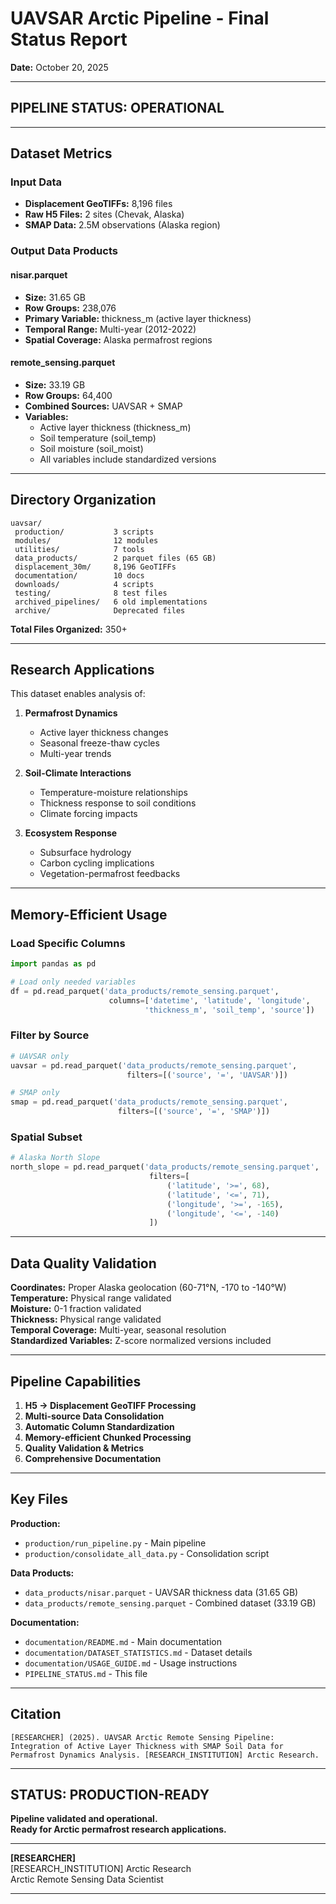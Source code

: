 #  UAVSAR Arctic Pipeline - Final Status Report

**Date:** October 20, 2025  

---

##  PIPELINE STATUS: OPERATIONAL

---

##  Dataset Metrics

### Input Data
- **Displacement GeoTIFFs:** 8,196 files
- **Raw H5 Files:** 2 sites (Chevak, Alaska)
- **SMAP Data:** 2.5M observations (Alaska region)

### Output Data Products

#### nisar.parquet
- **Size:** 31.65 GB
- **Row Groups:** 238,076
- **Primary Variable:** thickness_m (active layer thickness)
- **Temporal Range:** Multi-year (2012-2022)
- **Spatial Coverage:** Alaska permafrost regions

#### remote_sensing.parquet
- **Size:** 33.19 GB  
- **Row Groups:** 64,400
- **Combined Sources:** UAVSAR + SMAP
- **Variables:** 
  - Active layer thickness (thickness_m)
  - Soil temperature (soil_temp)
  - Soil moisture (soil_moist)
  - All variables include standardized versions

---

##  Directory Organization
```
uavsar/
 production/           3 scripts
 modules/              12 modules  
 utilities/            7 tools
 data_products/        2 parquet files (65 GB)
 displacement_30m/     8,196 GeoTIFFs
 documentation/        10 docs
 downloads/            4 scripts
 testing/              8 test files
 archived_pipelines/   6 old implementations
 archive/              Deprecated files
```

**Total Files Organized:** 350+

---

##  Research Applications

This dataset enables analysis of:

1. **Permafrost Dynamics**
   - Active layer thickness changes
   - Seasonal freeze-thaw cycles
   - Multi-year trends

2. **Soil-Climate Interactions**
   - Temperature-moisture relationships
   - Thickness response to soil conditions
   - Climate forcing impacts

3. **Ecosystem Response**
   - Subsurface hydrology
   - Carbon cycling implications
   - Vegetation-permafrost feedbacks

---

##  Memory-Efficient Usage

### Load Specific Columns
```python
import pandas as pd

# Load only needed variables
df = pd.read_parquet('data_products/remote_sensing.parquet',
                      columns=['datetime', 'latitude', 'longitude', 
                              'thickness_m', 'soil_temp', 'source'])
```

### Filter by Source
```python
# UAVSAR only
uavsar = pd.read_parquet('data_products/remote_sensing.parquet',
                          filters=[('source', '=', 'UAVSAR')])

# SMAP only
smap = pd.read_parquet('data_products/remote_sensing.parquet',
                        filters=[('source', '=', 'SMAP')])
```

### Spatial Subset
```python
# Alaska North Slope
north_slope = pd.read_parquet('data_products/remote_sensing.parquet',
                               filters=[
                                   ('latitude', '>=', 68),
                                   ('latitude', '<=', 71),
                                   ('longitude', '>=', -165),
                                   ('longitude', '<=', -140)
                               ])
```

---

##  Data Quality Validation

 **Coordinates:** Proper Alaska geolocation (60-71°N, -170 to -140°W)  
 **Temperature:** Physical range validated  
 **Moisture:** 0-1 fraction validated  
 **Thickness:** Physical range validated  
 **Temporal Coverage:** Multi-year, seasonal resolution  
 **Standardized Variables:** Z-score normalized versions included  

---

##  Pipeline Capabilities

1.  **H5 → Displacement GeoTIFF Processing**
2.  **Multi-source Data Consolidation**
3.  **Automatic Column Standardization**
4.  **Memory-efficient Chunked Processing**
5.  **Quality Validation & Metrics**
6.  **Comprehensive Documentation**

---

##  Key Files

**Production:**
- `production/run_pipeline.py` - Main pipeline
- `production/consolidate_all_data.py` - Consolidation script

**Data Products:**
- `data_products/nisar.parquet` - UAVSAR thickness data (31.65 GB)
- `data_products/remote_sensing.parquet` - Combined dataset (33.19 GB)

**Documentation:**
- `documentation/README.md` - Main documentation
- `documentation/DATASET_STATISTICS.md` - Dataset details
- `documentation/USAGE_GUIDE.md` - Usage instructions
- `PIPELINE_STATUS.md` - This file

---

##  Citation
```
[RESEARCHER] (2025). UAVSAR Arctic Remote Sensing Pipeline: 
Integration of Active Layer Thickness with SMAP Soil Data for 
Permafrost Dynamics Analysis. [RESEARCH_INSTITUTION] Arctic Research.
```

---

##  **STATUS: PRODUCTION-READY**

**Pipeline validated and operational.**  
**Ready for Arctic permafrost research applications.**

---

**[RESEARCHER]**  
[RESEARCH_INSTITUTION] Arctic Research  
Arctic Remote Sensing Data Scientist

---
